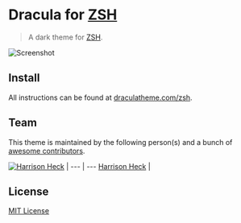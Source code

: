 # Dracula for [ZSH](http://zsh.org)

> A dark theme for [ZSH](http://zsh.org).

![Screenshot](https://draculatheme.com/assets/img/screenshots/zsh.png)

## Install

All instructions can be found at [draculatheme.com/zsh](https://draculatheme.com/zsh).

## Team

This theme is maintained by the following person(s) and a bunch of [awesome contributors](https://github.com/dracula/zsh/graphs/contributors).

[![Harrison Heck](https://avatars0.githubusercontent.com/u/1037526?v=3&s=70)](https://github.com/nesl247) |
--- | ---
[Harrison Heck](https://github.com/nesl247) |

## License

[MIT License](./LICENSE)
